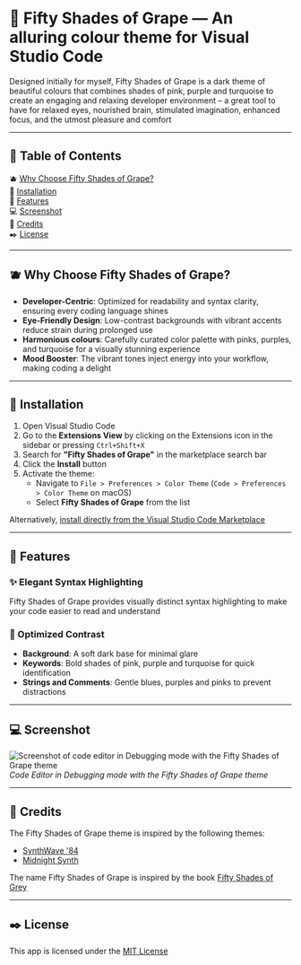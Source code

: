 # 🍇 Fifty Shades of Grape — An alluring colour theme for Visual Studio Code

Designed initially for myself, Fifty Shades of Grape is a dark theme of beautiful colours that combines shades of pink, purple and turquoise to create an engaging and relaxing developer environment – a great tool to have for relaxed eyes, nourished brain, stimulated imagination, enhanced focus, and the utmost pleasure and comfort

---

## 📜 Table of Contents

🫐 [ Why Choose Fifty Shades of Grape?](#why-choose-fifty-shades-of-grape)  
🔧 [Installation](#installation)  
🍓 [Features](#features)  
💻 [Screenshot](#screenshot)  
👏 [Credits](#credits)  
✒️ [License](#license)

---

## 🫐 Why Choose Fifty Shades of Grape?

- **Developer-Centric**: Optimized for readability and syntax clarity, ensuring every coding language shines
- **Eye-Friendly Design**: Low-contrast backgrounds with vibrant accents reduce strain during prolonged use
- **Harmonious colours**: Carefully curated color palette with pinks, purples, and turquoise for a visually stunning experience
- **Mood Booster**: The vibrant tones inject energy into your workflow, making coding a delight

---

## 🔧 Installation

1. Open Visual Studio Code
2. Go to the **Extensions View** by clicking on the Extensions icon in the sidebar or pressing `Ctrl+Shift+X`
3. Search for **"Fifty Shades of Grape"** in the marketplace search bar
4. Click the **Install** button
5. Activate the theme:
   - Navigate to `File > Preferences > Color Theme` (`Code > Preferences > Color Theme` on macOS)
   - Select **Fifty Shades of Grape** from the list

Alternatively, [install directly from the Visual Studio Code Marketplace](https://marketplace.visualstudio.com/)

---

## 🍓 Features

### ✨ Elegant Syntax Highlighting
Fifty Shades of Grape provides visually distinct syntax highlighting to make your code easier to read and understand

### 🎨 Optimized Contrast
- **Background**: A soft dark base for minimal glare
- **Keywords**: Bold shades of pink, purple and turquoise for quick identification
- **Strings and Comments**: Gentle blues, purples and pinks to prevent distractions

---

## 💻 Screenshot

![Screenshot of code editor in Debugging mode with the Fifty Shades of Grape theme](https://github.com/user-attachments/assets/614729a3-cbb8-4fc1-97eb-68109f3a0e1c)  
*Code Editor in Debugging mode with the Fifty Shades of Grape theme*

---

## 👏 Credits

The Fifty Shades of Grape theme is inspired by the following themes:
* [SynthWave '84](https://marketplace.visualstudio.com/items?itemName=RobbOwen.synthwave-vscode)
* [Midnight Synth](https://marketplace.visualstudio.com/items?itemName=ekelley.midnight-synth)

The name Fifty Shades of Grape is inspired by the book [Fifty Shades of Grey](https://en.wikipedia.org/wiki/Fifty_Shades_of_Grey)

---

## ✒️ License

This app is licensed under the [MIT License](https://github.com/ChenYefet/fifty-shades-of-grape/blob/master/LICENSE.md)
